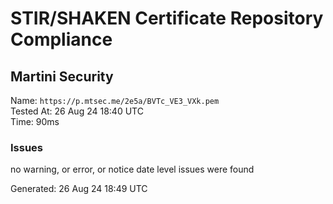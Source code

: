 # STIR/SHAKEN Certificate Repository Compliance

## Martini Security

Name: `https://p.mtsec.me/2e5a/BVTc_VE3_VXk.pem`\
Tested At: 26 Aug 24 18:40 UTC\
Time: 90ms

### Issues

no warning, or error, or notice date level issues were found

Generated: 26 Aug 24 18:49 UTC